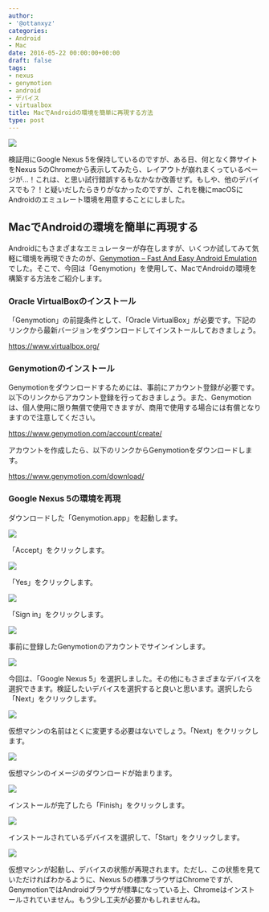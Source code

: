 ```yaml
---
author:
- '@ottanxyz'
categories:
- Android
- Mac
date: 2016-05-22 00:00:00+00:00
draft: false
tags:
- nexus
- genymotion
- android
- デバイス
- virtualbox
title: MacでAndroidの環境を簡単に再現する方法
type: post
---
```


![](160522-5741a5e8e420c.jpg)






検証用にGoogle Nexus 5を保持しているのですが、ある日、何となく弊サイトをNexus 5のChromeから表示してみたら、レイアウトが崩れまくっているページが…！これは、と思い試行錯誤するもなかなか改善せず。もしや、他のデバイスでも？！と疑いだしたらきりがなかったのですが、これを機にmacOSにAndroidのエミュレート環境を用意することにしました。





## MacでAndroidの環境を簡単に再現する





Androidにもさまざまなエミュレーターが存在しますが、いくつか試してみて気軽に環境を再現できたのが、[Genymotion – Fast And Easy Android Emulation](https://www.genymotion.com/)でした。そこで、今回は「Genymotion」を使用して、MacでAndroidの環境を構築する方法をご紹介します。





### Oracle VirtualBoxのインストール





「Genymotion」の前提条件として、「Oracle VirtualBox」が必要です。下記のリンクから最新バージョンをダウンロードしてインストールしておきましょう。



https://www.virtualbox.org/



### Genymotionのインストール





Genymotionをダウンロードするためには、事前にアカウント登録が必要です。以下のリンクからアカウント登録を行っておきましょう。また、Genymotionは、個人使用に限り無償で使用できますが、商用で使用する場合には有償となりますので注意してください。



https://www.genymotion.com/account/create/



アカウントを作成したら、以下のリンクからGenymotionをダウンロードします。



https://www.genymotion.com/download/



### Google Nexus 5の環境を再現





ダウンロードした「Genymotion.app」を起動します。





![](160522-5741a3c999b0d.png)






「Accept」をクリックします。





![](160522-5741a3d043c5e.png)






「Yes」をクリックします。





![](160522-5741a3eb0f5df.png)






「Sign in」をクリックします。





![](160522-5741a3f9042db.png)






事前に登録したGenymotionのアカウントでサインインします。





![](160522-5741a4020ab84.png)






今回は、「Google Nexus 5」を選択しました。その他にもさまざまなデバイスを選択できます。検証したいデバイスを選択すると良いと思います。選択したら「Next」をクリックします。





![](160522-5741a40e66a26.png)






仮想マシンの名前はとくに変更する必要はないでしょう。「Next」をクリックします。





![](160522-5741a419b121d.png)






仮想マシンのイメージのダウンロードが始まります。





![](160522-5741a423c2020.png)






インストールが完了したら「Finish」をクリックします。





![](160522-5741a4320af2e.png)






インストールされているデバイスを選択して、「Start」をクリックします。





![](160522-5741a43cf03ad.png)






仮想マシンが起動し、デバイスの状態が再現されます。ただし、この状態を見ていただければわかるように、Nexus 5の標準ブラウザはChromeですが、GenymotionではAndroidブラウザが標準になっている上、Chromeはインストールされていません。もう少し工夫が必要かもしれませんね。